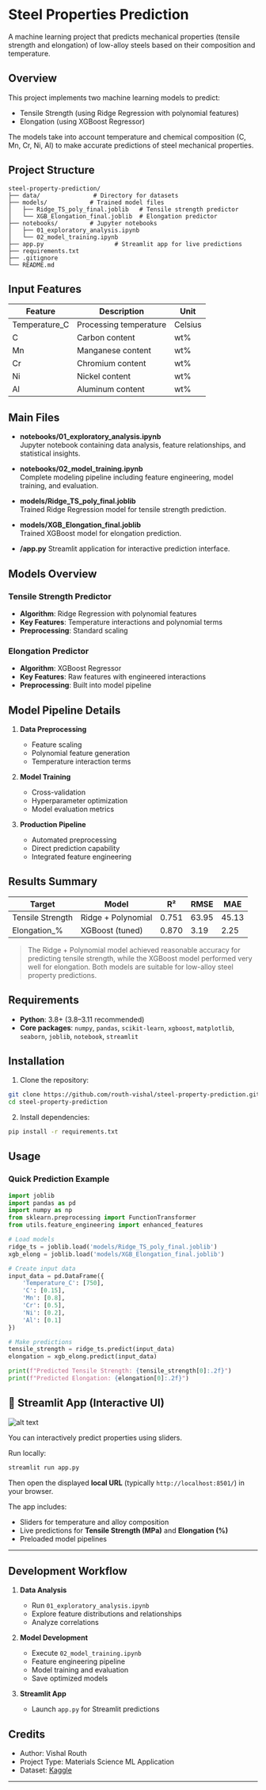 # Steel Properties Prediction

A machine learning project that predicts mechanical properties (tensile strength and elongation) of low-alloy steels based on their composition and temperature.

## Overview

This project implements two machine learning models to predict:
- Tensile Strength (using Ridge Regression with polynomial features)
- Elongation (using XGBoost Regressor)

The models take into account temperature and chemical composition (C, Mn, Cr, Ni, Al) to make accurate predictions of steel mechanical properties.

## Project Structure

```
steel-property-prediction/
├── data/               # Directory for datasets
├── models/            # Trained model files
│   ├── Ridge_TS_poly_final.joblib   # Tensile strength predictor
│   └── XGB_Elongation_final.joblib  # Elongation predictor
├── notebooks/         # Jupyter notebooks
│   ├── 01_exploratory_analysis.ipynb
│   └── 02_model_training.ipynb
├── app.py                    # Streamlit app for live predictions
├── requirements.txt
├── .gitignore
└── README.md
```
## Input Features

| Feature | Description | Unit |
|---------|------------|------|
| Temperature_C | Processing temperature | Celsius |
| C | Carbon content | wt% |
| Mn | Manganese content | wt% |
| Cr | Chromium content | wt% |
| Ni | Nickel content | wt% |
| Al | Aluminum content | wt% |

## Main Files

- **notebooks/01_exploratory_analysis.ipynb**  
  Jupyter notebook containing data analysis, feature relationships, and statistical insights.

- **notebooks/02_model_training.ipynb**  
  Complete modeling pipeline including feature engineering, model training, and evaluation.

- **models/Ridge_TS_poly_final.joblib**  
  Trained Ridge Regression model for tensile strength prediction.

- **models/XGB_Elongation_final.joblib**  
  Trained XGBoost model for elongation prediction.

- **/app.py**
  Streamlit application for interactive prediction interface.

## Models Overview

### Tensile Strength Predictor
- **Algorithm**: Ridge Regression with polynomial features
- **Key Features**: Temperature interactions and polynomial terms
- **Preprocessing**: Standard scaling

### Elongation Predictor
- **Algorithm**: XGBoost Regressor
- **Key Features**: Raw features with engineered interactions
- **Preprocessing**: Built into model pipeline

## Model Pipeline Details

1. **Data Preprocessing**
   - Feature scaling
   - Polynomial feature generation
   - Temperature interaction terms

2. **Model Training**
   - Cross-validation
   - Hyperparameter optimization
   - Model evaluation metrics

3. **Production Pipeline**
   - Automated preprocessing
   - Direct prediction capability
   - Integrated feature engineering

## Results Summary

| Target             | Model                  | R²      | RMSE     | MAE    |
|------------------- |---------------------- |---------|----------|--------|
| Tensile Strength   | Ridge + Polynomial     | 0.751   | 63.95    | 45.13  |
| Elongation_%       | XGBoost (tuned)       | 0.870   | 3.19     | 2.25   |

> The Ridge + Polynomial model achieved reasonable accuracy for predicting tensile strength, while the XGBoost model performed very well for elongation. Both models are suitable for low-alloy steel property predictions.

## Requirements

* **Python**: 3.8+ (3.8–3.11 recommended)
* **Core packages**: `numpy`, `pandas`, `scikit-learn`, `xgboost`, `matplotlib`, `seaborn`, `joblib`, `notebook`, `streamlit`

## Installation

1. Clone the repository:
```bash
git clone https://github.com/routh-vishal/steel-property-prediction.git
cd steel-property-prediction
```

2. Install dependencies:
```bash
pip install -r requirements.txt
```

## Usage

### Quick Prediction Example

```python
import joblib
import pandas as pd
import numpy as np
from sklearn.preprocessing import FunctionTransformer
from utils.feature_engineering import enhanced_features

# Load models
ridge_ts = joblib.load('models/Ridge_TS_poly_final.joblib')
xgb_elong = joblib.load('models/XGB_Elongation_final.joblib')

# Create input data
input_data = pd.DataFrame({
    'Temperature_C': [750],
    'C': [0.15],
    'Mn': [0.8],
    'Cr': [0.5],
    'Ni': [0.2],
    'Al': [0.1]
})

# Make predictions
tensile_strength = ridge_ts.predict(input_data)
elongation = xgb_elong.predict(input_data)

print(f"Predicted Tensile Strength: {tensile_strength[0]:.2f}")
print(f"Predicted Elongation: {elongation[0]:.2f}")
```
## 🎨 Streamlit App (Interactive UI)

![alt text](./data/app-preview.png)

You can interactively predict properties using sliders.

Run locally:

```bash
streamlit run app.py
```

Then open the displayed **local URL** (typically `http://localhost:8501/`) in your browser.

The app includes:

* Sliders for temperature and alloy composition
* Live predictions for **Tensile Strength (MPa)** and **Elongation (%)**
* Preloaded model pipelines

---

## Development Workflow

1. **Data Analysis**
   - Run `01_exploratory_analysis.ipynb`
   - Explore feature distributions and relationships
   - Analyze correlations

2. **Model Development**
   - Execute `02_model_training.ipynb`
   - Feature engineering pipeline
   - Model training and evaluation
   - Save optimized models

3. **Streamlit App**
   - Launch `app.py` for Streamlit predictions

## Credits

- Author: Vishal Routh
- Project Type: Materials Science ML Application
- Dataset: [Kaggle](https://www.kaggle.com/datasets/nitinsharma21/mechanical-properties-of-low-alloy-steel)
---